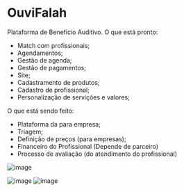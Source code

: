 # OuviFalah
Plataforma de Beneficio Auditivo.
 O que está pronto:
 - Match com profissionais;
 - Agendamentos;
 - Gestão de agenda;
 - Gestão de pagamentos;
 - Site;
 - Cadastramento de produtos;
 - Cadastro de profissional;
 - Personalização de servições e valores;
 
 O que está sendo feito:
 - Plataforma da para empresa;
 - Triagem;
 - Definição de preços (para empresas);
 - Financeiro do Profissional (Depende de parceiro)
 - Processo de avaliação (do atendimento do profissional)

![image](https://user-images.githubusercontent.com/64599514/201234344-3bcfe786-f49b-476a-9dc4-26f0f940a005.png)

![image](https://user-images.githubusercontent.com/64599514/201234139-b68f85e5-908c-4e5d-b5c6-a9e879d581c9.png)
![image](https://user-images.githubusercontent.com/64599514/201234207-e1acbd51-395f-407b-bb1f-a5dafced4ce1.png)
